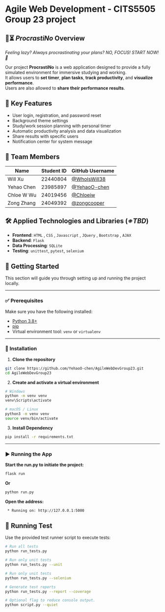 # Agile Web Development - CITS5505 Group 23 project

## 📝⏳ *ProcrastiNo* Overview  
*Feeling lazy? Always procrastinating your plans? NO, FOCUS! START NOW! 🫵*

Our project **ProcrastiNo** is a web application designed to provide a fully simulated environment for immersive studying and working.<br> It allows users to **set timer**, **plan tasks**, **track productivity**, and **visualize performance**. <br> Users are also allowed to **share their performance results**.

## 🎯 Key Features 
- User login, registration, and password reset
- Background theme settings
- Study/work session planning with personal timer
- Automatic productivity analysis and data visualization
- Share results with specific users
- Notification center for system message

## 👥 Team Members
| Name         | Student ID | GitHub Username   |
|--------------|------------|-------------------|
| Will Xu      | 22440804   | [@WhoIsWill38](https://github.com/WhoIsWill38)|
| Yehao Chen   | 23985897   | [@YehaoO-chen](https://github.com/YehaoO-chen)|
| Chloe W Wu   | 24019456   | [@Chloeiw](https://github.com/Chloeiw)        |
| Zong Zhang   | 24049392   | [@zongcooper](https://github.com/zongcooper)  |


## 🛠️ Applied Technologies and Libraries (*※TBD*)
- **Frontend**: `HTML` , `CSS` , `Javascript` , `JQuery` , `Bootstrap` , `AJAX`
- **Backend**: `Flask` 
- **Data Processing**: `SQLite`
- **Testing**: `unittest`, `pytest`, `selenium`

## 🚀 Getting Started

This section will guide you through setting up and running the project locally.

---

### ✅ Prerequisites

Make sure you have the following installed:

- [Python 3.8+](https://www.python.org/)
- [pip](https://pip.pypa.io/)
- Virtual environment tool: `venv` or `virtualenv` 

---

### 🔧 Installation

1. **Clone the repository**

```bash
git clone https://github.com/YehaoO-chen/AgileWebDevGroup23.git
cd AgileWebDevGroup23
```
2. **Create and activate a virtual environment**

```bash
# Windows
python -m venv venv
venv\Scripts\activate

# macOS / Linux
python3 -m venv venv
source venv/bin/activate
```
3. **Install Dependency**
```bash
pip install -r requirements.txt
```

---

### ▶️ Running the App

**Start the run.py to initiate the project:**
```bash
flask run
```

**Or**
```bash
python run.py
```

**Open the address:**
```bash
 * Running on: http://127.0.0.1:5000
```



## 🔬 Running Test
Use the provided test runner script to execute tests:

```bash
# Run all tests
python run_tests.py

# Run only unit tests
python run_tests.py --unit

# Run only unit tests
python run_tests.py --selenium

# Generate test reports
python run_tests.py --report --coverage

# Optional flag to reduce console output.
python script.py --quiet

```